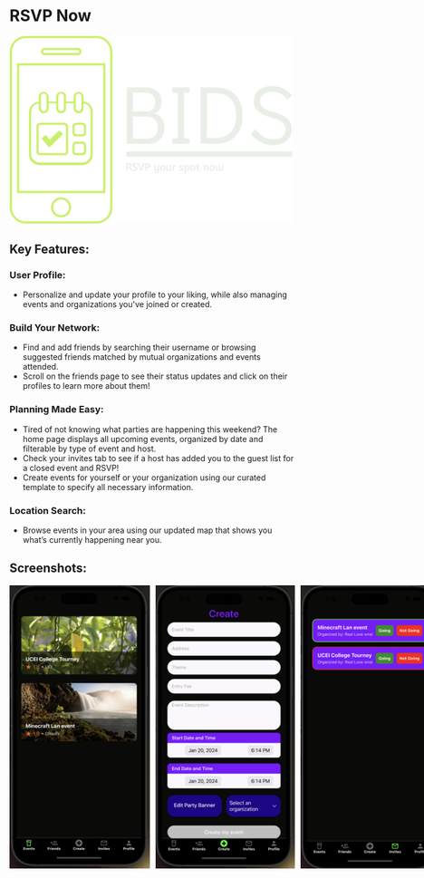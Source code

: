 # RSVP Now

<!-- ![Logo](./Logo/png/logo-color.png) -->
<img src="./Logo/png/logo-no-background.png" width=500>

## Key Features:

### User Profile:

- Personalize and update your profile to your liking, while also managing events and organizations you've joined or created.

### Build Your Network:

- Find and add friends by searching their username or browsing suggested friends matched by mutual organizations and events attended.
- Scroll on the friends page to see their status updates and click on their profiles to learn more about them!

### Planning Made Easy:

- Tired of not knowing what parties are happening this weekend? The home page displays all upcoming events, organized by date and filterable by type of event and host.
- Check your invites tab to see if a host has added you to the guest list for a closed event and RSVP!
- Create events for yourself or your organization using our curated template to specify all necessary information.

### Location Search:

- Browse events in your area using our updated map that shows you what’s currently happening near you.

## Screenshots:

<div style="display: flex; justify-content: space-between;">
  <img src="./assets/ReadMeImages/img1.png" width="250" height="500" style="margin-right: 10px;">
  <img src="./assets/ReadMeImages/img2.png" width="250" height="500" style="margin-right: 10px;">
  <img src="./assets/ReadMeImages/img3.png" width="250" height="500">
</div>